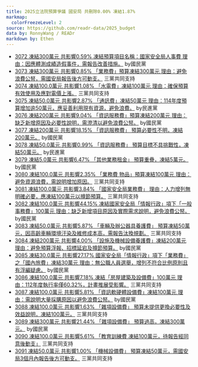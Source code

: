 ```yaml
---
title: 2025立法院預算爭議 國安局 共刪除0.00% 凍結1.87%
markmap:
  colorFreezeLevel: 2
source: https://github.com/readr-data/2025_budget
data by: RonnyWang / READr
markdown by: Ethen
---
```

- [3072 凍結300萬元 共影響0.59% 凍結預算項目名稱：國家安全局人事費  理由：因應體測成績造假事件，需報告改善措施。](https://ppg.ly.gov.tw/ppg/sittings/2024112807/details?meetingDate=113/12/04&meetingTime=09:00-17:30&departmentCode=null) by國民黨
- [3073 凍結300萬元 共影響0.85% 「業務費」預算凍結300萬元 理由：避免浪費公帑，需國安局報告後方可動支。](https://ppg.ly.gov.tw/ppg/sittings/2024112807/details?meetingDate=113/12/04&meetingTime=09:00-17:30&departmentCode=null) 三黨共同支持
- [3074 凍結100.0萬元 共影響1.08% 「水電費」凍結100萬元 理由：確保預算有效使用及應對電價上漲。](https://ppg.ly.gov.tw/ppg/sittings/2024112807/details?meetingDate=113/12/04&meetingTime=09:00-17:30&departmentCode=null) 三黨共同支持
- [3075 凍結50.0萬元 共影響2.87% 「通訊費」凍結50萬元 理由：114年度預算增加逾50萬元，應妥善利用現有資源，避免浪費。](https://ppg.ly.gov.tw/ppg/sittings/2024112807/details?meetingDate=113/12/04&meetingTime=09:00-17:30&departmentCode=null) by民進黨
- [3076 凍結200萬元 共影響9.04% 「資訊服務費」預算凍結200萬元 理由：缺乏新增原因及必要性說明，需澄清以避免浪費公帑。](https://ppg.ly.gov.tw/ppg/sittings/2024112807/details?meetingDate=113/12/04&meetingTime=09:00-17:30&departmentCode=null) by國民黨
- [3077 凍結200萬元 共影響18.15% 「資訊服務費」 預算必要性不明，凍結200萬元。](https://ppg.ly.gov.tw/ppg/sittings/2024112807/details?meetingDate=113/12/04&meetingTime=09:00-17:30&departmentCode=null) by國民黨
- [3078 凍結50.0萬元 共影響0.99% 「資訊服務費」 預算目標不具挑戰性，凍結50萬元。](https://ppg.ly.gov.tw/ppg/sittings/2024112807/details?meetingDate=113/12/04&meetingTime=09:00-17:30&departmentCode=null) by民進黨
- [3079 凍結5.0萬元 共影響6.47% 「其他業務租金」 預算重疊，凍結5萬元。](https://ppg.ly.gov.tw/ppg/sittings/2024112807/details?meetingDate=113/12/04&meetingTime=09:00-17:30&departmentCode=null) by國民黨
- [3080 凍結100.0萬元 共影響2.35% 「業務費 物品」預算凍結100萬元 理由：避免資源浪費，需說明增加原因。](https://ppg.ly.gov.tw/ppg/sittings/2024112807/details?meetingDate=113/12/04&meetingTime=09:00-17:30&departmentCode=null) 三黨共同支持
- [3081 凍結100.0萬元 共影響3.84% 「國家安全局業務費」 理由：人力增列無明確必要，應凍結100萬元以撙節預算。](https://ppg.ly.gov.tw/ppg/sittings/2024112807/details?meetingDate=113/12/04&meetingTime=09:00-17:30&departmentCode=null) 三黨共同支持
- [3082 凍結100.0萬元 共影響44.15% 凍結國家安全局「情報行政」項下「一般事務費」100萬元 理由：缺乏新增項目原因及實際需求說明，避免浪費公帑。](https://ppg.ly.gov.tw/ppg/sittings/2024112807/details?meetingDate=113/12/04&meetingTime=09:00-17:30&departmentCode=null) by國民黨
- [3083 凍結50.0萬元 共影響5.87% 「車輛及辦公器具養護費」 預算凍結50萬元，因高齡車輛環境汙染及維修成本高，需報告汰換規劃。](https://ppg.ly.gov.tw/ppg/sittings/2024112807/details?meetingDate=113/12/04&meetingTime=09:00-17:30&departmentCode=null) 三黨共同支持
- [3084 凍結200萬元 共影響4.00% 「設施及機械設備養護費」凍結200萬元 理由：避免預算浮報、招標延宕及撙節預算。](https://ppg.ly.gov.tw/ppg/sittings/2024112807/details?meetingDate=113/12/04&meetingTime=09:00-17:30&departmentCode=null) by國民黨
- [3085 凍結30.0萬元 共影響27.17% 國家安全局「情報行政」項下「業務費」之「國內旅費」凍結30萬元 理由：無公職人員選舉，增列不符合比例原則且有浮編疑慮。](https://ppg.ly.gov.tw/ppg/sittings/2024112807/details?meetingDate=113/12/04&meetingTime=09:00-17:30&departmentCode=null) by國民黨
- [3086 凍結100.0萬元 共影響7.18% 凍結「房屋建築及設備費」100萬元 理由：112年度執行率僅60.32%，計畫推展受影響。](https://ppg.ly.gov.tw/ppg/sittings/2024112807/details?meetingDate=113/12/04&meetingTime=09:00-17:30&departmentCode=null) 三黨共同支持
- [3087 凍結100.0萬元 共影響5.81% 「資訊軟硬體設備費」凍結100萬元 理由：需說明大量採購原因以避免浪費公帑。](https://ppg.ly.gov.tw/ppg/sittings/2024112807/details?meetingDate=113/12/04&meetingTime=09:00-17:30&departmentCode=null) by國民黨
- [3088 凍結100.0萬元 共影響1.63% 「雜項設備費」 預算未提供更換必要性及效益說明，凍結100萬元。](https://ppg.ly.gov.tw/ppg/sittings/2024112807/details?meetingDate=113/12/04&meetingTime=09:00-17:30&departmentCode=null) 三黨共同支持
- [3089 凍結300萬元 共影響21.44% 「雜項設備費」 預算過高，凍結300萬元。](https://ppg.ly.gov.tw/ppg/sittings/2024112807/details?meetingDate=113/12/04&meetingTime=09:00-17:30&departmentCode=null) by國民黨
- [3090 凍結100.0萬元 共影響5.61% 「教育訓練費 凍結100萬元，待報告經同意後動支」](https://ppg.ly.gov.tw/ppg/sittings/2024112807/details?meetingDate=113/12/04&meetingTime=09:00-17:30&departmentCode=null) 三黨共同支持
- [3091 凍結50.0萬元 共影響1.00% 「機械設備費」 預算凍結50萬元，需國安局3個月內報告後方可動支。](https://ppg.ly.gov.tw/ppg/sittings/2024112807/details?meetingDate=113/12/04&meetingTime=09:00-17:30&departmentCode=null) 三黨共同支持
